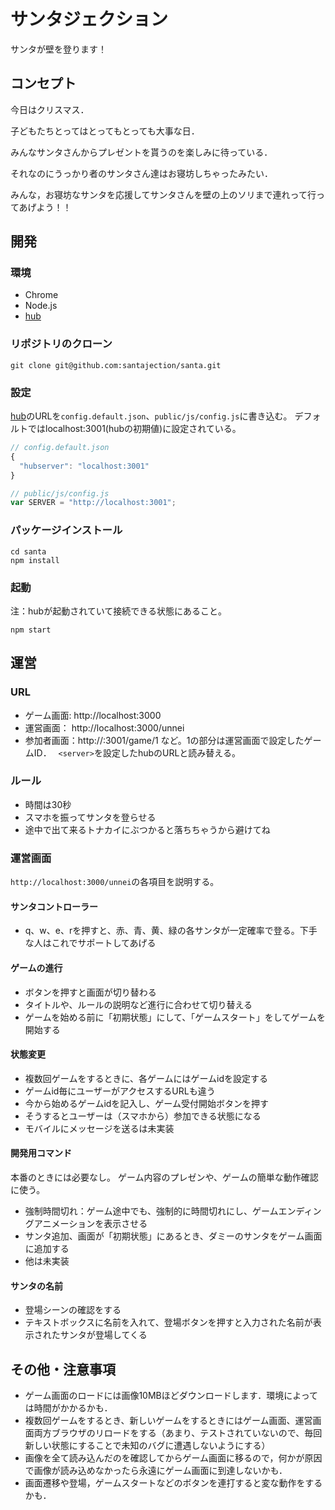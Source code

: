 # サンタジェクション
サンタが壁を登ります！

## コンセプト
今日はクリスマス．

子どもたちとってはとってもとっても大事な日．

みんなサンタさんからプレゼントを貰うのを楽しみに待っている．

それなのにうっかり者のサンタさん達はお寝坊しちゃったみたい．

みんな，お寝坊なサンタを応援してサンタさんを壁の上のソリまで連れって行ってあげよう！！

## 開発

### 環境
- Chrome
- Node.js
- [hub](https://github.com/santajection/hub)

### リポジトリのクローン

```
git clone git@github.com:santajection/santa.git
```

### 設定
[hub](https://github.com/santajection/hub)のURLを`config.default.json`、`public/js/config.js`に書き込む。
デフォルトではlocalhost:3001(hubの初期値)に設定されている。

```js
// config.default.json
{
  "hubserver": "localhost:3001"
}
```

```js
// public/js/config.js
var SERVER = "http://localhost:3001";
```



### パッケージインストール

```
cd santa
npm install
```

 ### 起動
注：hubが起動されていて接続できる状態にあること。
```
npm start
```

## 運営
### URL
- ゲーム画面: http://localhost:3000
- 運営画面： http://localhost:3000/unnei
- 参加者画面：http://<server>:3001/game/1   など。1の部分は運営画面で設定したゲームID．　
`<server>`を設定したhubのURLと読み替える。

### ルール
- 時間は30秒
- スマホを振ってサンタを登らせる
- 途中で出て来るトナカイにぶつかると落ちちゃうから避けてね

### 運営画面
`http://localhost:3000/unnei`の各項目を説明する。

#### サンタコントローラー
- q、w、e、rを押すと、赤、青、黄、緑の各サンタが一定確率で登る。下手な人はこれでサポートしてあげる

#### ゲームの進行
- ボタンを押すと画面が切り替わる
- タイトルや、ルールの説明など進行に合わせて切り替える
- ゲームを始める前に「初期状態」にして、「ゲームスタート」をしてゲームを開始する

#### 状態変更
- 複数回ゲームをするときに、各ゲームにはゲームidを設定する
- ゲームid毎にユーザーがアクセスするURLも違う
- 今から始めるゲームidを記入し、ゲーム受付開始ボタンを押す
- そうするとユーザーは（スマホから）参加できる状態になる
- モバイルにメッセージを送るは未実装

#### 開発用コマンド
本番のときには必要なし。
ゲーム内容のプレゼンや、ゲームの簡単な動作確認に使う。

- 強制時間切れ：ゲーム途中でも、強制的に時間切れにし、ゲームエンディングアニメーションを表示させる
- サンタ追加、画面が「初期状態」にあるとき、ダミーのサンタをゲーム画面に追加する
- 他は未実装

#### サンタの名前
- 登場シーンの確認をする
- テキストボックスに名前を入れて、登場ボタンを押すと入力された名前が表示されたサンタが登場してくる

## その他・注意事項
- ゲーム画面のロードには画像10MBほどダウンロードします．環境によっては時間がかかるかも．
- 複数回ゲームをするとき、新しいゲームをするときにはゲーム画面、運営画面両方ブラウザのリロードをする（あまり、テストされていないので、毎回新しい状態にすることで未知のバグに遭遇しないようにする）
- 画像を全て読み込んだのを確認してからゲーム画面に移るので，何かが原因で画像が読み込めなかったら永遠にゲーム画面に到達しないかも．
- 画面遷移や登場，ゲームスタートなどのボタンを連打すると変な動作をするかも．
